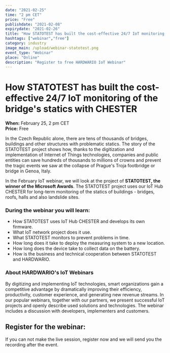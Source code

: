 ```yaml
---
date: "2021-02-25"
time: "2 pm CET"
price: "Free"
publishdate: "2021-02-08"
expirydate: "2021-02-26"
title: "How STATOTEST has built the cost-effective 24/7 IoT monitoring of the bridge's statics with CHESTER"
hashtags: ["webinar","free"]
category: industry
image_main: /upload/webinar-statotest.png
event_type: "Webinar"
place: "Online"
description: "Register to free HARDWARIO IoT Webinar"
---
```


<div class = "row">
<div class = "col pr-30">
<h1 class="font-weight-black font-36 font-md-46 pb-20 pb-md-30 font-md-lnh48">How STATOTEST has built the cost-effective 24/7 IoT monitoring of the bridge's statics with CHESTER</h1>
<p>
<strong>When:</strong> February 25, 2 pm CET<br/>
<strong>Price:</strong> Free</p>

<p>In the Czech Republic alone, there are tens of thousands of bridges, buildings and other structures with problematic statics. The story of the STATOTEST project shows how, thanks to the digitization and implementation of Internet of Things technologies, companies and public entities can save hundreds of thousands to millions of crowns and prevent the tragic events we saw at the collapse of Prague's Troja footbridge or bridge in Genoa, Italy.</p> 

<p>In the February IoT webinar, we will look at the project of <strong>STATOTEST, the winner of the Microsoft Awards</strong>. The STATOTEST project uses our IoT Hub CHESTER for long-term monitoring of the statics of buildings - bridges, roofs, halls and also landslide sites.</p>

<h3 class="font-weight-black font-22 font-md-28 pb-10 font-md-lnh32">During the webinar you will learn:</h3>

<ul>
    <li class = "mb-0 pb-0">How STATOTEST uses IoT Hub CHESTER and develops its own firmware.</li>
    <li class = "mb-0 pb-0">What IoT network project does it use.</li>
    <li class = "mb-0 pb-0">What STATOTEST monitors to prevent problems in time.</li>
    <li class = "mb-0 pb-0">How long does it take to deploy the measuring system to a new location.</li>
    <li class = "mb-0 pb-0">How long does the device take to collect data on the battery.</li>
    <li class = "mb-0 pb-0">How is the business and technical cooperation between STATOTEST and HARDWARIO.</li> 
</ul>

<h3 class="font-weight-black font-22 font-md-28 pb-10 font-md-lnh32">About HARDWARIO's IoT Webinars</h3>
<p>By digitizing and implementing IoT technologies, smart organizations gain a competitive advantage by dramatically improving their efficiency, productivity, customer experience, and generating new revenue streams. In our popular webinars, together with our partners, we present successful IoT projects and openly describe used solutions and technologies. The webinar includes a discussion with developers, implementers and customers.</p>

</div>
<div class = "col-12 col-md-5">
<div class = "px-10 py-20 mb-20 shadow">
<h2 class = "font-weight-black font-24 font-md-24 mb-20">Register for the webinar:</h2>
<script charset="utf-8" type="text/javascript" src="//js.hsforms.net/forms/shell.js"></script>
<script>
jQuery(window).scroll(function() {
if (!jQuery('.hbspt-form').length) {
hbspt.forms.create({
    portalId: "5453210",
    formId: "bb4eff53-8e46-4642-986f-2a7637a044f2"
});
}
});
</script>

<p class = "font-14 font-lnh16">If you can not make the live session, register now and we will send you the recording after the event.</p>
</div>
</div>
</div>